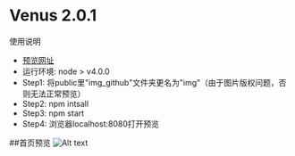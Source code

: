# Venus 2.0.1

使用说明
* [预览网址](http://muwenzi.com)
* 运行环境: node > v4.0.0
* Step1: 将public里"img_github"文件夹更名为"img"（由于图片版权问题，否则无法正常预览）
* Step2: npm intsall
* Step3: npm start
* Step4: 浏览器localhost:8080打开预览

##首页预览
![Alt text](https://github.com/muwenzi/photography-website/blob/master/public/img_github/preview.jpg)